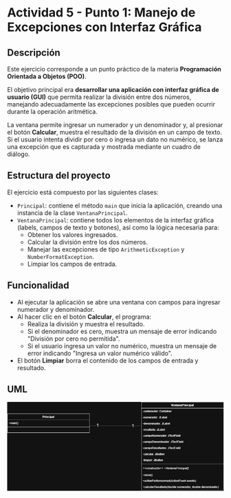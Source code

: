 # Actividad 5 - Punto 1: Manejo de Excepciones con Interfaz Gráfica

## Descripción

Este ejercicio corresponde a un punto práctico de la materia **Programación Orientada a Objetos (POO)**.

El objetivo principal era **desarrollar una aplicación con interfaz gráfica de usuario (GUI)** que permita realizar la división entre dos números, manejando adecuadamente las excepciones posibles que pueden ocurrir durante la operación aritmética.

La ventana permite ingresar un numerador y un denominador y, al presionar el botón **Calcular**, muestra el resultado de la división en un campo de texto. Si el usuario intenta dividir por cero o ingresa un dato no numérico, se lanza una excepción que es capturada y mostrada mediante un cuadro de diálogo.

## Estructura del proyecto

El ejercicio está compuesto por las siguientes clases:

- `Principal`: contiene el método `main` que inicia la aplicación, creando una instancia de la clase `VentanaPrincipal`.
- `VentanaPrincipal`: contiene todos los elementos de la interfaz gráfica (labels, campos de texto y botones), así como la lógica necesaria para:
  - Obtener los valores ingresados.
  - Calcular la división entre los dos números.
  - Manejar las excepciones de tipo `ArithmeticException` y `NumberFormatException`.
  - Limpiar los campos de entrada.

## Funcionalidad

- Al ejecutar la aplicación se abre una ventana con campos para ingresar numerador y denominador.
- Al hacer clic en el botón **Calcular**, el programa:
  - Realiza la división y muestra el resultado.
  - Si el denominador es cero, muestra un mensaje de error indicando "División por cero no permitida".
  - Si el usuario ingresa un valor no numérico, muestra un mensaje de error indicando "Ingresa un valor numérico válido".
- El botón **Limpiar** borra el contenido de los campos de entrada y resultado.

## UML

![Diagrama de clases UML](/actividad_5/punto_1/POO-UML-ejercicio1.png)

